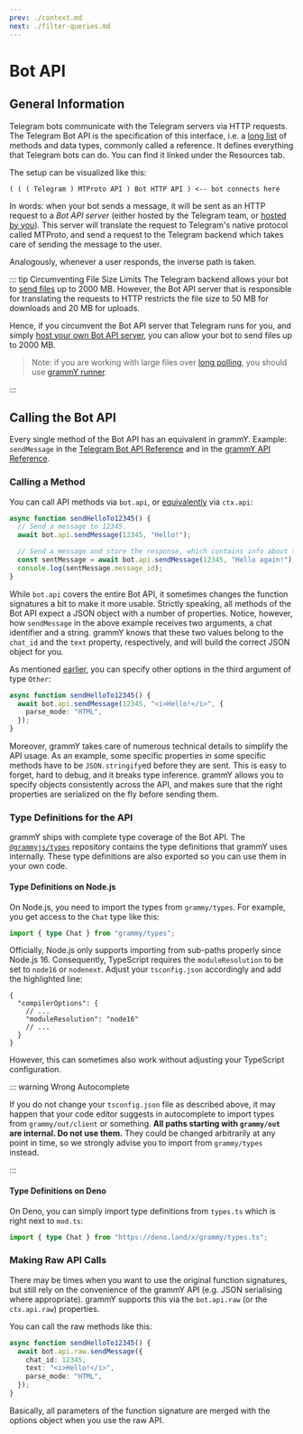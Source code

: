 ```yaml
---
prev: ./context.md
next: ./filter-queries.md
---
```


# Bot API

## General Information

Telegram bots communicate with the Telegram servers via HTTP requests.
The Telegram Bot API is the specification of this interface, i.e. a [long list](https://core.telegram.org/bots/api) of methods and data types, commonly called a reference.
It defines everything that Telegram bots can do.
You can find it linked under the Resources tab.

The setup can be visualized like this:

```asciiart:no-line-numbers
( ( ( Telegram ) MTProto API ) Bot HTTP API ) <-- bot connects here
```

In words: when your bot sends a message, it will be sent as an HTTP request to a _Bot API server_ (either hosted by the Telegram team, or [hosted by you](https://core.telegram.org/bots/api#using-a-local-bot-api-server)).
This server will translate the request to Telegram's native protocol called MTProto, and send a request to the Telegram backend which takes care of sending the message to the user.

Analogously, whenever a user responds, the inverse path is taken.

::: tip Circumventing File Size Limits
The Telegram backend allows your bot to [send files](./files.md) up to 2000 MB.
However, the Bot API server that is responsible for translating the requests to HTTP restricts the file size to 50 MB for downloads and 20 MB for uploads.

Hence, if you circumvent the Bot API server that Telegram runs for you, and simply [host your own Bot API server](https://core.telegram.org/bots/api#using-a-local-bot-api-server), you can allow your bot to send files up to 2000 MB.

> Note: if you are working with large files over [long polling](./deployment-types.md), you should use [grammY runner](../plugins/runner.md).

:::

## Calling the Bot API

Every single method of the Bot API has an equivalent in grammY.
Example: `sendMessage` in the [Telegram Bot API Reference](https://core.telegram.org/bots/api#sendmessage) and in the [grammY API Reference](https://doc.deno.land/https://deno.land/x/grammy/mod.ts/~/Api#sendMessage).

### Calling a Method

You can call API methods via `bot.api`, or [equivalently](./context.md#available-actions) via `ctx.api`:

```ts
async function sendHelloTo12345() {
  // Send a message to 12345.
  await bot.api.sendMessage(12345, "Hello!");

  // Send a message and store the response, which contains info about the sent message.
  const sentMessage = await bot.api.sendMessage(12345, "Hello again!");
  console.log(sentMessage.message_id);
}
```

While `bot.api` covers the entire Bot API, it sometimes changes the function signatures a bit to make it more usable.
Strictly speaking, all methods of the Bot API expect a JSON object with a number of properties.
Notice, however, how `sendMessage` in the above example receives two arguments, a chat identifier and a string.
grammY knows that these two values belong to the `chat_id` and the `text` property, respectively, and will build the correct JSON object for you.

As mentioned [earlier](./basics.md#sending-messages), you can specify other options in the third argument of type `Other`:

```ts
async function sendHelloTo12345() {
  await bot.api.sendMessage(12345, "<i>Hello!</i>", {
    parse_mode: "HTML",
  });
}
```

Moreover, grammY takes care of numerous technical details to simplify the API usage.
As an example, some specific properties in some specific methods have to be `JSON.stringify`ed before they are sent.
This is easy to forget, hard to debug, and it breaks type inference.
grammY allows you to specify objects consistently across the API, and makes sure that the right properties are serialized on the fly before sending them.

### Type Definitions for the API

grammY ships with complete type coverage of the Bot API.
The [`@grammyjs/types`](https://github.com/grammyjs/types) repository contains the type definitions that grammY uses internally.
These type definitions are also exported so you can use them in your own code.

#### Type Definitions on Node.js

On Node.js, you need to import the types from `grammy/types`.
For example, you get access to the `Chat` type like this:

```ts
import { type Chat } from "grammy/types";
```

Officially, Node.js only supports importing from sub-paths properly since Node.js 16.
Consequently, TypeScript requires the `moduleResolution` to be set to `node16` or `nodenext`.
Adjust your `tsconfig.json` accordingly and add the highlighted line:

```json{4}
{
  "compilerOptions": {
    // ...
    "moduleResolution": "node16"
    // ...
  }
}
```

However, this can sometimes also work without adjusting your TypeScript configuration.

::: warning Wrong Autocomplete

If you do not change your `tsconfig.json` file as described above, it may happen that your code editor suggests in autocomplete to import types from `grammy/out/client` or something.
**All paths starting with `grammy/out` are internal. Do not use them.**
They could be changed arbitrarily at any point in time, so we strongly advise you to import from `grammy/types` instead.

:::

#### Type Definitions on Deno

On Deno, you can simply import type definitions from `types.ts` which is right next to `mod.ts`:

```ts
import { type Chat } from "https://deno.land/x/grammy/types.ts";
```

### Making Raw API Calls

There may be times when you want to use the original function signatures, but still rely on the convenience of the grammY API (e.g. JSON serialising where appropriate).
grammY supports this via the `bot.api.raw` (or the `ctx.api.raw`) properties.

You can call the raw methods like this:

```ts
async function sendHelloTo12345() {
  await bot.api.raw.sendMessage({
    chat_id: 12345,
    text: "<i>Hello!</i>",
    parse_mode: "HTML",
  });
}
```

Basically, all parameters of the function signature are merged with the options object when you use the raw API.
